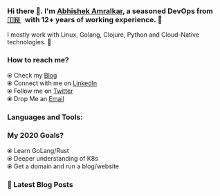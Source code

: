 ### Hi there 👋. I'm [Abhishek Amralkar](https://dev.to/abhishekamralkar/), a seasoned DevOps from [🇮🇳 ](https://en.wikipedia.org/wiki/India)&nbsp; with 12+ years of working experience. 🎯

I mostly work with Linux, Golang, Clojure, Python and Cloud-Native technologies. 🚀


### How to reach me? 

  ⦿ Check my [Blog](https://dev.to/abhishekamralkar) <br>
  ⦿ Connect with me on [LinkedIn](https://www.linkedin.com/in/abhishekamralkar/) <br>
  ⦿ Follow me on [Twitter](https://twitter.com/aamralkar) <br>
  ⦿ Drop Me an [Email](mailto:abhishekamralkar@gmail.com) <br>

### Languages and Tools:



### My 2020 Goals?
  ⦿ Learn GoLang/Rust <br>
  ⦿ Deeper understanding of K8s <br>
  ⦿ Get a domain and run a blog/website <br>

### 📕 Latest Blog Posts

<!-- BLOG-POST-LIST:START -->
<!-- BLOG-POST-LIST:END -->
